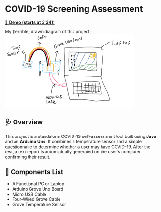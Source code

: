 # COVID-19 Screening Assessment

[🎥 **Demo (starts at 3:34):**](https://youtu.be/qraSpWcP9CQ?si=UVgaaN6NWTvHakh6&t=214)

My (terrible) drawn diagram of this project:
![diagram](diagram.png)

## 🩺 Overview

This project is a standalone COVID-19 self-assessment tool built using **Java** and an **Arduino Uno**. It combines a temperature sensor and a simple questionnaire to determine whether a user may have COVID-19. After the test, a text report is automatically generated on the user's computer confirming their result.

## 🧩 Components List

- A Functional PC or Laptop  
- Arduino Grove Uno Board  
- Micro USB Cable  
- Four-Wired Grove Cable  
- Grove Temperature Sensor  
